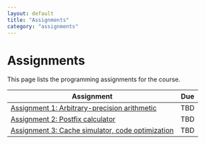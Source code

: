 ```yaml
---
layout: default
title: "Assignments"
category: "assignments"
---
```


# Assignments

This page lists the programming assignments for the course.


Assignment | Due
---------- | ---
[Assignment 1: Arbitrary-precision arithmetic](assign/assign01.html) | TBD
[Assignment 2: Postfix calculator](assign/assign02.html) | TBD
[Assignment 3: Cache simulator, code optimization](assign/assign03.html) | TBD

